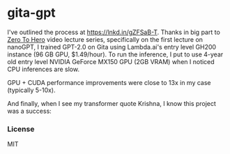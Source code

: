 # gita-gpt

I've outlined the process at https://lnkd.in/gZFSaB-T. Thanks in big part to [Zero To Hero](https://karpathy.ai/zero-to-hero.html) video lecture series, specifically on the first lecture on nanoGPT, I trained GPT-2.0 on Gita using Lambda.ai's entry level GH200 instance (96 GB GPU, $1.49/hour). To run the inference, I put to use 4-year old entry level NVIDIA GeForce MX150 GPU (2GB VRAM) when I noticed CPU inferences are slow. 

GPU + CUDA performance improvements were close to 13x in my case (typically 5-10x). 



And finally, when I see my transformer quote Krishna, I know this project was a success:


### License

MIT
